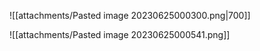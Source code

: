 
![[attachments/Pasted image 20230625000300.png|700]]

![[attachments/Pasted image 20230625000541.png]]